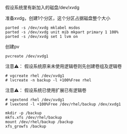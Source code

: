 
假设系统里有新加入的磁盘/dev/xvdg

准备xvdg，创建1个分区，这个分区占据磁盘整个大小
```
parted -s /dev/xvdg mklabel msdos 
parted -s /dev/xvdg unit mib mkpart primary 1 100%
parted -s /dev/xvdg set 1 lvm on
```

创建pv
```
pvcreate /dev/xvdg1
```

注意⚠️：
假设系统原来未使用逻辑卷则先创建卷组及逻辑卷
```
# vgcreate rhel /dev/xvdg1
# lvcreate -n backup -l +100%Free rhel
```

注意⚠️：
假设系统已使用扩展已有逻辑卷
```
# vgextend rhel /dev/xvdg1
# lvextend -l +100%Free /dev/rhel/backup /dev/xvdg1
```

```
mkdir -p /backup
mkfs.xfs /dev/rhel/backup
mount /dev/rhel/backup /backup
xfs_growfs /backup
```

